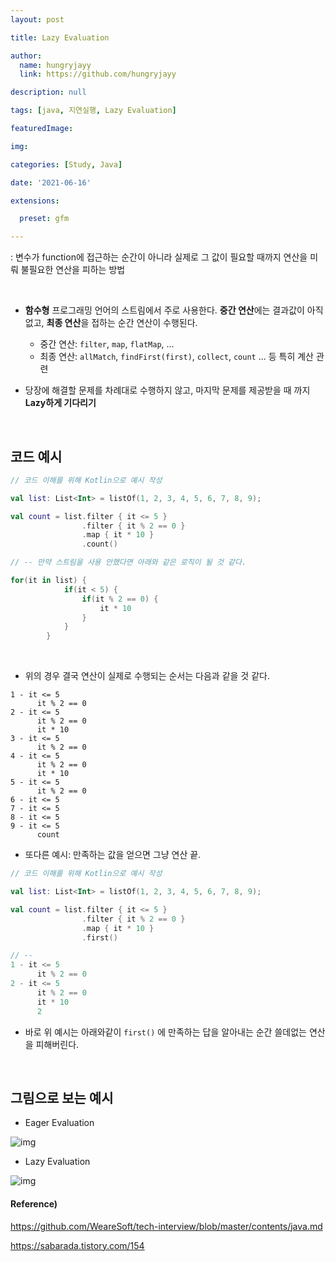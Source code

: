 ```yaml
---
layout: post

title: Lazy Evaluation

author: 
  name: hungryjayy
  link: https://github.com/hungryjayy

description: null

tags: [java, 지연실행, Lazy Evaluation]

featuredImage: 

img: 

categories: [Study, Java]

date: '2021-06-16'

extensions:

  preset: gfm

---
```


: 변수가 function에 접근하는 순간이 아니라 실제로 그 값이 필요할 때까지 연산을 미뤄 불필요한 연산을 피하는 방법

<br>

* **함수형** 프로그래밍 언어의 스트림에서 주로 사용한다. **중간 연산**에는 결과값이 아직 없고, **최종 연산**을 접하는 순간 연산이 수행된다.
  * 중간 연산: `filter`, `map`, `flatMap`, ...
  * 최종 연산: `allMatch`, `findFirst(first)`, `collect`, `count` ... 등 특히 계산 관련

* 당장에 해결할 문제를 차례대로 수행하지 않고, 마지막 문제를 제공받을 때 까지 **Lazy하게 기다리기**

<br>

## 코드 예시

```kotlin
// 코드 이해를 위해 Kotlin으로 예시 작성

val list: List<Int> = listOf(1, 2, 3, 4, 5, 6, 7, 8, 9);

val count = list.filter { it <= 5 }
                .filter { it % 2 == 0 }
                .map { it * 10 }
                .count()

// -- 만약 스트림을 사용 안했다면 아래와 같은 로직이 될 것 같다.

for(it in list) {
            if(it < 5) {
                if(it % 2 == 0) {
                    it * 10
                }
            }
        }
```

<br>

* 위의 경우 결국 연산이 실제로 수행되는 순서는 다음과 같을 것 같다.

```
1 - it <= 5
	  it % 2 == 0
2 - it <= 5
	  it % 2 == 0
	  it * 10
3 - it <= 5
	  it % 2 == 0
4 - it <= 5
	  it % 2 == 0
	  it * 10
5 - it <= 5
	  it % 2 == 0
6 - it <= 5
7 - it <= 5
8 - it <= 5
9 - it <= 5
	  count
```



* 또다른 예시: 만족하는 값을 얻으면 그냥 연산 끝.

```kotlin
// 코드 이해를 위해 Kotlin으로 예시 작성

val list: List<Int> = listOf(1, 2, 3, 4, 5, 6, 7, 8, 9);

val count = list.filter { it <= 5 }
                .filter { it % 2 == 0 }
                .map { it * 10 }
                .first()

// --
1 - it <= 5
	  it % 2 == 0
2 - it <= 5
	  it % 2 == 0
	  it * 10
	  2
```

* 바로 위 예시는 아래와같이 `first()` 에 만족하는 답을 알아내는 순간 쓸데없는 연산을 피해버린다.

<br>

## 그림으로 보는 예시

* Eager Evaluation

![img](https://t1.daumcdn.net/cfile/tistory/9905FD465C4A993D20) 



* Lazy Evaluation

![img](https://t1.daumcdn.net/cfile/tistory/99CC3B505C4A994A1C) 





#### Reference)

https://github.com/WeareSoft/tech-interview/blob/master/contents/java.md

https://sabarada.tistory.com/154

